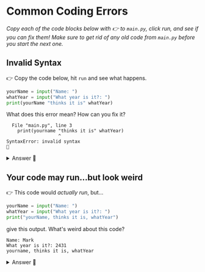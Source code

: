 # Common Coding Errors

*Copy each of the code blocks below with 👉 to `main.py`, click run, and see if you can fix them!
Make sure to get rid of any old code from `main.py` before you start the next one.*

## Invalid Syntax

👉 Copy the code below, hit `run` and see what happens.

```python
yourName = input("Name: ")
whatYear = input("What year is it?: ")
print(yourName "thinks it is" whatYear)
```
What does this error mean? How can you fix it?
```
  File "main.py", line 3
    print(yourname "thinks it is" whatYear)
                   ^
SyntaxError: invalid syntax
 
```


<details><summary>Answer 👀</summary>
  
- An easy mistake to make is to forget one or more commas.
- Remember that you need a `,` ***between*** each different object you're trying to print out.
- Without `,` the computer gets confused and shows an error.
</details>

## Your code may run...but look weird
👉 This code would *actually run*, but...



```python
yourName = input("Name: ")
whatYear = input("What year is it?: ")
print("yourName, thinks it is, whatYear")
```
give this output. What's weird about this code?
```
Name: Mark
What year is it?: 2431
yourname, thinks it is, whatYear
```
<details><summary>Answer 👀</summary>

  - Another common error occurs when you wrap the entire thing in **quotes** `(".., .., .. ")`.
  - This *actually runs*, but doesn't quite do what you want.
  - Everything in `(".., .., .. ")` gets printed *literally*.
  - Since the variable names are alo within quotes `(".., .., .. ")`, it's literally printing the names rather than the contents.
    - The only thing in quotes should be the *literal* strings `print(varName, "literal string", varName2)`.
</details>


